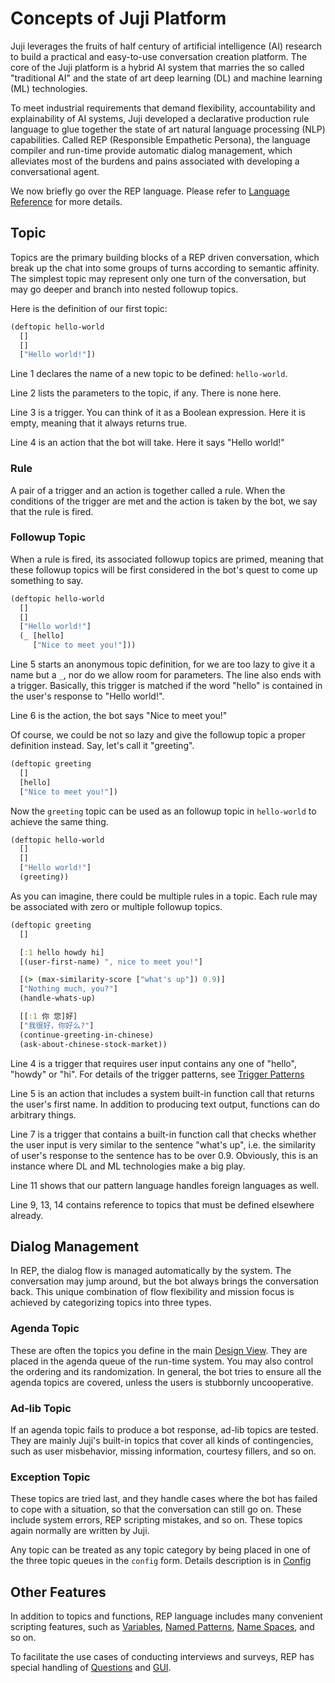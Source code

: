 # Concepts of Juji Platform

Juji leverages the fruits of half century of artificial
intelligence (AI) research to build a practical and easy-to-use conversation
creation platform. The core of the Juji platform is a hybrid AI system that marries the
so called "traditional AI" and the state of art deep learning (DL) and machine
learning (ML) technologies.

To meet industrial requirements that demand flexibility, accountability and
explainability of AI systems, Juji developed a declarative production rule
language to glue together the state of art natural language processing (NLP)
capabilities. Called REP (Responsible Empathetic Persona), the language compiler
and run-time provide automatic dialog management, which alleviates most of the
burdens and pains associated with developing a conversational agent.

We now briefly go over the REP language. Please refer to [Language
Reference](reference.md) for more details.

## Topic

Topics are the primary building blocks of a REP driven conversation, which break
up the chat into some groups of turns according to semantic affinity. The
simplest topic may represent only one turn of the conversation, but may go
deeper and branch into nested followup topics.

Here is the definition of our first topic:

```clojure
(deftopic hello-world
  []
  []
  ["Hello world!"])
```

Line 1 declares the name of a new topic to be defined: `hello-world`.

Line 2 lists the parameters to the topic, if any. There is none here.

Line 3 is a trigger. You can think of it as a Boolean expression. Here it is empty,
meaning that it always returns true.

Line 4 is an action that the bot will take. Here it says "Hello world!"

### Rule

A pair of a trigger and an action is together called a rule. When the conditions
of the trigger are met and the action is taken by the bot, we say that the rule is fired.

### Followup Topic

When a rule is fired, its associated followup topics are primed, meaning that
these followup topics will be first considered in the bot's quest to come up something
to say.

```clojure
(deftopic hello-world
  []
  []
  ["Hello world!"]
  (_ [hello]
     ["Nice to meet you!"]))

```
Line 5 starts an anonymous topic definition, for we are too lazy to give it a
name but a `_`, nor do we allow room for parameters. The line also ends with a
trigger. Basically, this trigger is matched if the word "hello" is contained in
the user's response to "Hello world!".

Line 6 is the action, the bot says "Nice to meet you!"

Of course, we could be not so lazy and give the followup topic a proper
definition instead. Say, let's call it "greeting".

```clojure
(deftopic greeting
  []
  [hello]
  ["Nice to meet you!"])

```

Now the `greeting` topic can be used as an followup topic in `hello-world` to
achieve the same thing.

```clojure
(deftopic hello-world
  []
  []
  ["Hello world!"]
  (greeting))

```

As you can imagine, there could be multiple rules in a topic. Each rule may be
associated with zero or multiple followup topics.

```clojure
(deftopic greeting
  []

  [:1 hello howdy hi]
  [(user-first-name) ", nice to meet you!"]

  [(> (max-similarity-score ["what's up"]) 0.9)]
  ["Nothing much, you?"]
  (handle-whats-up)

  [[:1 你 您]好]
  ["我很好，你好么?"]
  (continue-greeting-in-chinese)
  (ask-about-chinese-stock-market))

```
Line 4 is a trigger that requires user input contains any one of "hello", "howdy" or "hi". For details of the trigger patterns, see [Trigger Patterns](reference.md#triger)

Line 5 is an action that includes a system built-in function call that returns the user's
first name. In addition to producing text output, functions can do arbitrary
things.

Line 7 is a trigger that contains a built-in function call that checks whether
the user input is very similar to the sentence "what's up", i.e. the similarity
of user's response to the sentence has to be over 0.9. Obviously, this is an
instance where DL and ML technologies make a big play.

Line 11 shows that our pattern language handles foreign languages as well.

Line 9, 13, 14 contains reference to topics that must be defined elsewhere
already.

## Dialog Management

In REP, the dialog flow is managed automatically by the system. The conversation
may jump around, but the bot always brings the conversation back. This unique
combination of flow flexibility and mission focus is achieved by categorizing
topics into three types.

### Agenda Topic

These are often the topics you define in the main [Design View](design.md). They
are placed in the agenda queue of the run-time system. You may also control the
ordering and its randomization. In general, the bot tries to ensure all the
agenda topics are covered, unless the users is stubbornly uncooperative.

### Ad-lib Topic

If an agenda topic fails to produce a bot response, ad-lib topics are tested.
They are mainly Juji's built-in topics that cover all kinds of
contingencies, such as user misbehavior, missing information, courtesy fillers,
and so on.

### Exception Topic

These topics are tried last, and they handle cases where the bot has failed to
cope with a situation, so that the conversation can still go on. These include
system errors, REP scripting mistakes, and so on. These topics again normally are
written by Juji.

Any topic can be treated as any topic category by being placed in one of the
three topic queues in the `config` form. Details description is in [Config](reference.md#config)

## Other Features

In addition to topics and functions, REP language includes many convenient scripting
features, such as [Variables](reference.md#variable), [Named
Patterns](reference.md#named-pattern), [Name Spaces](reference.md#namespace), and so on.

To facilitate the use cases of conducting interviews and surveys, REP has
special handling of
[Questions](reference.md#question) and [GUI](reference.md#gui).
